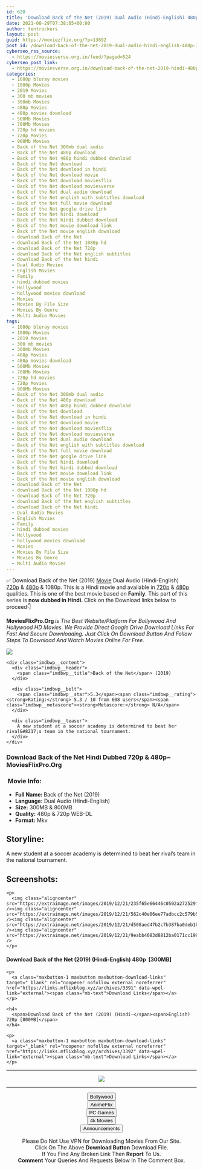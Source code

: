 ```yaml
---
id: 620
title: 'Download Back of the Net (2019) Dual Audio (Hindi-English) 480p [300MB] || 720p [800MB]'
date: 2021-08-29T07:38:05+00:00
author: tentrockers
layout: post
guid: https://moviezflix.org/?p=13692
post id: /download-back-of-the-net-2019-dual-audio-hindi-english-480p-300mb-720p-800mb/
cyberseo_rss_source:
  - https://moviesverse.org.in/feed/?paged=524
cyberseo_post_link:
  - https://moviesverse.org.in/download-back-of-the-net-2019-hindi-480p-720p/
categories:
  - 1080p bluray movies
  - 1080p Movies
  - 2019 Movies
  - 300 mb movies
  - 300mb Movies
  - 480p Movies
  - 480p movies download
  - 500Mb Movies
  - 700Mb Movies
  - 720p hd movies
  - 720p Movies
  - 900Mb Movies
  - Back of the Net 300mb dual audio
  - Back of the Net 480p download
  - Back of the Net 480p hindi dubbed download
  - Back of the Net download
  - Back of the Net download in hindi
  - Back of the Net download movie
  - Back of the Net download moviesflix
  - Back of the Net download moviesverse
  - Back of the Net dual audio download
  - Back of the Net english with subtitles download
  - Back of the Net full movie download
  - Back of the Net google drive link
  - Back of the Net hindi download
  - Back of the Net hindi dubbed download
  - Back of the Net movie download link
  - Back of the Net movie english download
  - download Back of the Net
  - download Back of the Net 1080p hd
  - download Back of the Net 720p
  - download Back of the Net english subtitles
  - download Back of the Net hindi
  - Dual Audio Movies
  - English Movies
  - Family
  - hindi dubbed movies
  - Hollywood
  - hollywood movies download
  - Movies
  - Movies By File Size
  - Movies By Genre
  - Multi Audio Movies
tags:
  - 1080p bluray movies
  - 1080p Movies
  - 2019 Movies
  - 300 mb movies
  - 300mb Movies
  - 480p Movies
  - 480p movies download
  - 500Mb Movies
  - 700Mb Movies
  - 720p hd movies
  - 720p Movies
  - 900Mb Movies
  - Back of the Net 300mb dual audio
  - Back of the Net 480p download
  - Back of the Net 480p hindi dubbed download
  - Back of the Net download
  - Back of the Net download in hindi
  - Back of the Net download movie
  - Back of the Net download moviesflix
  - Back of the Net download moviesverse
  - Back of the Net dual audio download
  - Back of the Net english with subtitles download
  - Back of the Net full movie download
  - Back of the Net google drive link
  - Back of the Net hindi download
  - Back of the Net hindi dubbed download
  - Back of the Net movie download link
  - Back of the Net movie english download
  - download Back of the Net
  - download Back of the Net 1080p hd
  - download Back of the Net 720p
  - download Back of the Net english subtitles
  - download Back of the Net hindi
  - Dual Audio Movies
  - English Movies
  - Family
  - hindi dubbed movies
  - Hollywood
  - hollywood movies download
  - Movies
  - Movies By File Size
  - Movies By Genre
  - Multi Audio Movies
---
```

<div class="thecontent clearfix">
  <p>
    ✅ Download Back of the Net (2019) <a href="https://moviesverse.org.in/category/movies/" data-wpel-link="internal">Movie</a> Dual Audio (Hindi-English) <a href="https://moviesverse.org.in/720p-movies/" data-wpel-link="internal">720p</a>&nbsp;&&nbsp;<a href="https://moviesverse.org.in/480p-movies/" data-wpel-link="internal">480p</a> & 1080p. This is a Hindi movie and available in <a href="https://moviesverse.org.in/720p-movies/" data-wpel-link="internal">720p</a>&nbsp;&&nbsp;<a href="https://moviesverse.org.in/480p-movies/" data-wpel-link="internal">480p</a> qualities. This is one of the best movie based on <strong>Family</strong>. This part of this series is <strong>now dubbed in <span>Hindi.&nbsp;</span></strong><span>Click on the Download links below to proceed👇</span>
  </p>
  
  <p>
    <strong><span>MoviesFlixPro.Org&nbsp;</span></strong><em>is The Best Website/Platform For Bollywood And Hollywood HD Movies. We Provide Direct Google Drive Download Links For Fast And Secure Downloading. Just Click On Download Button And Follow Steps To&nbsp;Download And Watch Movies Online For Free.</em>
  </p>
  
  <div class="imdbwp imdbwp--movie dark">
    <div class="imdbwp__thumb">
      <a class="imdbwp__link" target="_blank" title="Back of the Net" href="https://www.imdb.com/title/tt8211214/" rel="nofollow external noopener noreferrer" data-wpel-link="external"><img class="imdbwp__img" src="https://m.media-amazon.com/images/M/MV5BNDgwNTZiZDQtZjUxYi00NDBjLWEzZjgtMTQ2ZThmZDY4YmE1XkEyXkFqcGdeQXVyNDY1NTI0OA@@._V1_SX300.jpg" /></a>
    </div>
    
    <div class="imdbwp__content">
      <div class="imdbwp__header">
        <span class="imdbwp__title">Back of the Net</span> (2019)
      </div>
      
      <div class="imdbwp__belt">
        <span class="imdbwp__star">5.3</span><span class="imdbwp__rating"><strong>Rating:</strong> 5.3 / 10 from 608 users</span><span class="imdbwp__metascore"><strong>Metascore:</strong> N/A</span>
      </div>
      
      <div class="imdbwp__teaser">
        A new student at a soccer academy is determined to beat her rival&#8217;s team in the national tournament.
      </div>
    </div>
  </div>
  
  <h3>
    <span>Download Back of the Net Hindi Dubbed 720p & 480p~ MoviesFlixPro.Org</span>
  </h3>
  
  <h3>
    <span>&nbsp;Movie Info:&nbsp;</span>
  </h3>
  
  <ul>
    <li>
      <strong>Full Name: </strong>Back of the Net (2019)
    </li>
    <li>
      <strong>Language:</strong> Dual Audio (Hindi-English)
    </li>
    <li>
      <strong>Size:</strong> 300MB & 800MB
    </li>
    <li>
      <strong>Quality:</strong> 480p & 720p WEB-DL
    </li>
    <li>
      <strong>Format:</strong>&nbsp;Mkv
    </li>
  </ul>
  
  <h2>
    <span>Storyline:</span>
  </h2>
  
  <p>
    A new student at a soccer academy is determined to beat her rival’s team in the national tournament.
  </p>
  
  <div class="summary_text">
    <h2>
      <span>Screenshots:</span>
    </h2>
    
    <p>
      <img class="aligncenter" src="https://extraimage.net/images/2019/12/21/235f65e66446c0502a272529f7fbc595.jpg" /><img class="aligncenter" src="https://extraimage.net/images/2019/12/21/562c40e06ee77adbcc2c579b59d5a18a.jpg" /><img class="aligncenter" src="https://extraimage.net/images/2019/12/21/d508aed47b2c7b387ba0deb1b8eb41f5.jpg" /><img class="aligncenter" src="https://extraimage.net/images/2019/12/21/9eabb4083d8812ba0171cc19997b55f4.jpg" />
    </p>
  </div>
  
  <div class="inline canwrap">
    <h4>
      <span>Download Back of the Net (2019) (Hindi-English) </span><span>480p&nbsp; [300MB]</span>
    </h4>
    
    <p>
      <a class="maxbutton-1 maxbutton maxbutton-download-links" target="_blank" rel="noopener nofollow external noreferrer" href="https://links.mflixblog.xyz/archives/3391" data-wpel-link="external"><span class="mb-text">Download Links</span></a>
    </p>
    
    <h4>
      <span>Download Back of the Net (2019) (Hindi-</span><span>English) 720p [800MB]</span>
    </h4>
    
    <p>
      <a class="maxbutton-1 maxbutton maxbutton-download-links" target="_blank" rel="noopener nofollow external noreferrer" href="https://links.mflixblog.xyz/archives/3392" data-wpel-link="external"><span class="mb-text">Download Links</span></a>
    </p>
  </div>
</div>

<center>
  </p> 
  
  <hr />
  
  <p>
    <a href="http://gdrivepro.xyz/join.php" data-wpel-link="external" target="_blank" rel="nofollow external noopener noreferrer"><img src="https://i.imgur.com/FhMdWdW.png" /></a>
  </p>
  
  <hr />
  
  <p>
    <a href="https://dogemovies.xyz" target="_blank" data-wpel-link="external" rel="nofollow external noopener noreferrer"><button class="button button5">Bollywood</button></a><br /> <a href="https://animeflix.in" target="_blank" data-wpel-link="external" rel="nofollow external noopener noreferrer"><button class="button button5">AnimeFlix</button></a><br /> <a href="https://gamesflix.net/" target="_blank" data-wpel-link="external" rel="nofollow external noopener noreferrer"><button class="button button5">PC Games</button></a><br /> <a href="https://uhdmovies.in" target="_blank" data-wpel-link="external" rel="nofollow external noopener noreferrer"><button class="button button5">4k Movies</button></a><br /> <a href="https://moviesverse.org.in/announcements/" target="_blank" data-wpel-link="internal" rel="noopener"><button class="button button5">Announcements</button></a>
  </p>
  
  <div class="alert alert-danger">
    Please Do Not Use VPN for Downloading Movies From Our Site.
  </div>
  
  <div class="alert alert-success">
    Click On The Above <strong>Download Button</strong> Download File.
  </div>
  
  <div class="alert alert-warning">
    If You Find Any Broken Link Then <strong>Report</strong> To Us.
  </div>
  
  <div class="alert alert-info">
    <strong>Comment</strong> Your Queries And Requests Below In The Comment Box.
  </div>
  
  <p>
    </center>
  </p>
